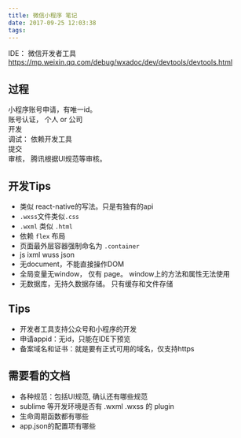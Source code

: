 ```yaml
---
title: 微信小程序 笔记
date: 2017-09-25 12:03:38
tags:
---
```


IDE： 微信开发者工具 https://mp.weixin.qq.com/debug/wxadoc/dev/devtools/devtools.html

## 过程
小程序账号申请，有唯一id。   
账号认证， 个人 or 公司  
开发  
调试： 依赖开发工具  
提交  
审核， 腾讯根据UI规范等审核。  

## 开发Tips
- 类似 react-native的写法。只是有独有的api
- `.wxss`文件类似`.css`
- `.wxml` 类似 `.html`
- 依赖 `flex` 布局
- 页面最外层容器强制命名为 `.container`
- js ixml wuss json
- 无document，不能直接操作DOM
- 全局变量无window， 仅有 page。 window上的方法和属性无法使用
- 无数据库，无持久数据存储。 只有缓存和文件存储


## Tips
- 开发者工具支持公众号和小程序的开发
- 申请appid：无id，只能在IDE下预览
- 备案域名和证书：就是要有正式可用的域名，仅支持https

## 需要看的文档
- 各种规范：包括UI规范, 确认还有哪些规范
- sublime 等开发环境是否有 .wxml .wxss 的 plugin
- 生命周期函数都有哪些
- app.json的配置项有哪些